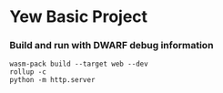 # Yew Basic Project

### Build and run with DWARF debug information

```
wasm-pack build --target web --dev
rollup -c
python -m http.server
```